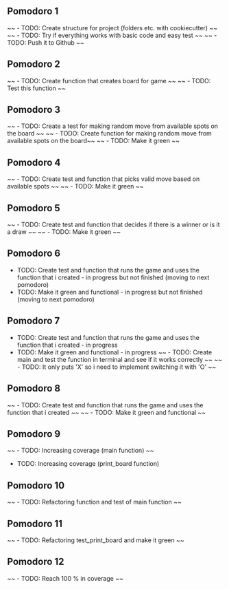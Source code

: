 ## Pomodoro 1

~~ - TODO: Create structure for project (folders etc. with cookiecutter) ~~
~~ - TODO: Try if everything works with basic code and easy test ~~
~~ - TODO: Push it to Github ~~

## Pomodoro 2
~~ - TODO: Create function that creates board for game ~~
~~ - TODO: Test this function ~~

## Pomodoro 3
~~ - TODO: Create a test for making random move from available spots on the board ~~
~~ - TODO: Create function for making random move from available spots on the board~~
~~ - TODO: Make it green ~~

## Pomodoro 4
~~ - TODO: Create test and function that picks valid move based on available spots ~~ 
~~ - TODO: Make it green ~~ 

## Pomodoro 5
~~ - TODO: Create test and function that decides if there is a winner or is it a draw ~~ 
~~ - TODO: Make it green ~~ 

## Pomodoro 6
- TODO: Create test and function that runs the game and uses the function that i created - in progress but not finished (moving to next pomodoro)
- TODO: Make it green and functional - in progress but not finished (moving to next pomodoro)

## Pomodoro 7 
- TODO: Create test and function that runs the game and uses the function that i created - in progress
- TODO: Make it green and functional - in progress
~~ - TODO: Create main and test the function in terminal and see if it works correctly ~~
~~ - TODO: It only puts 'X' so i need to implement switching it with 'O' ~~

## Pomodoro 8
~~ - TODO: Create test and function that runs the game and uses the function that i created ~~
~~ - TODO: Make it green and functional ~~

## Pomodoro 9
~~ - TODO: Increasing coverage (main function) ~~
   - TODO: Increasing coverage (print_board function)

## Pomodoro 10
~~ - TODO: Refactoring function and test of main function ~~

## Pomodoro 11
~~ - TODO: Refactoring test_print_board and make it green ~~

## Pomodoro 12
~~ - TODO: Reach 100 % in coverage ~~ 